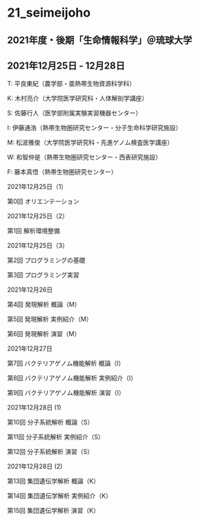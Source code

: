 # 21_seimeijoho
## 2021年度・後期「生命情報科学」＠琉球大学

## 2021年12月25日 - 12月28日

T: 平良東紀（農学部・亜熱帯生物資源科学科）

K: 木村亮介（大学院医学研究科・人体解剖学講座）

S: 佐藤行人（医学部附属実験実習機器センター）

I: 伊藤通浩（熱帯生物圏研究センター・分子生命科学研究施設）

M: 松波雅俊（大学院医学研究科・先進ゲノム検査医学講座）

W: 和智仲是（熱帯生物圏研究センター・西表研究施設）

F: 藤本真悟（熱帯生物圏研究センター）

2021年12月25日（1）

第0回 オリエンテーション

2021年12月25日（2）

第1回 解析環境整備

2021年12月25日（3）

第2回 プログラミングの基礎

第3回 プログラミング実習

2021年12月26日

第4回 発現解析 概論（M）

第5回 発現解析 実例紹介（M）

第6回 発現解析 演習（M）

2021年12月27日

第7回 バクテリアゲノム機能解析 概論（I）

第8回 バクテリアゲノム機能解析 実例紹介（I）

第9回 バクテリアゲノム機能解析 演習（I）

2021年12月28日 (1)

第10回 分子系統解析 概論（S）

第11回 分子系統解析 実例紹介（S）

第12回 分子系統解析 演習（S）

2021年12月28日 (2)

第13回 集団遺伝学解析 概論（K）

第14回 集団遺伝学解析 実例紹介（K）

第15回 集団遺伝学解析 演習（K）
